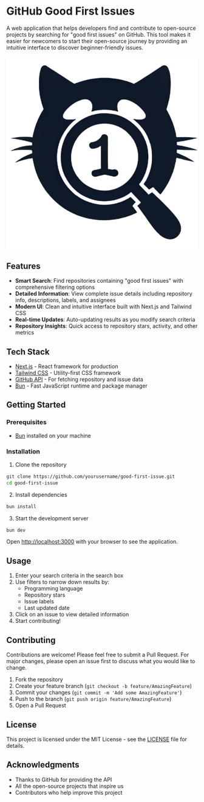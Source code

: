 # GitHub Good First Issues

A web application that helps developers find and contribute to open-source projects by searching for "good first issues" on GitHub. This tool makes it easier for newcomers to start their open-source journey by providing an intuitive interface to discover beginner-friendly issues.

![GitHub Good First Issues](public/logo.png)

## Features

- **Smart Search**: Find repositories containing "good first issues" with comprehensive filtering options
- **Detailed Information**: View complete issue details including repository info, descriptions, labels, and assignees
- **Modern UI**: Clean and intuitive interface built with Next.js and Tailwind CSS
- **Real-time Updates**: Auto-updating results as you modify search criteria
- **Repository Insights**: Quick access to repository stars, activity, and other metrics

## Tech Stack

- [Next.js](https://nextjs.org) - React framework for production
- [Tailwind CSS](https://tailwindcss.com) - Utility-first CSS framework
- [GitHub API](https://docs.github.com/en/rest) - For fetching repository and issue data
- [Bun](https://bun.sh) - Fast JavaScript runtime and package manager

## Getting Started

### Prerequisites

- [Bun](https://bun.sh) installed on your machine

### Installation

1. Clone the repository

```bash
git clone https://github.com/yourusername/good-first-issue.git
cd good-first-issue
```

2. Install dependencies

```bash
bun install
```

3. Start the development server

```bash
bun dev
```

Open [http://localhost:3000](http://localhost:3000) with your browser to see the application.

## Usage

1. Enter your search criteria in the search box
2. Use filters to narrow down results by:
   - Programming language
   - Repository stars
   - Issue labels
   - Last updated date
3. Click on an issue to view detailed information
4. Start contributing!

## Contributing

Contributions are welcome! Please feel free to submit a Pull Request. For major changes, please open an issue first to discuss what you would like to change.

1. Fork the repository
2. Create your feature branch (`git checkout -b feature/AmazingFeature`)
3. Commit your changes (`git commit -m 'Add some AmazingFeature'`)
4. Push to the branch (`git push origin feature/AmazingFeature`)
5. Open a Pull Request

## License

This project is licensed under the MIT License - see the [LICENSE](LICENSE) file for details.

## Acknowledgments

- Thanks to GitHub for providing the API
- All the open-source projects that inspire us
- Contributors who help improve this project
